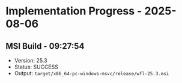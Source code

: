 # Implementation Progress - 2025-08-06


## MSI Build - 09:27:54

- Version: 25.3
- Status: SUCCESS
- Output: `target/x86_64-pc-windows-msvc/release/wfl-25.3.msi`


